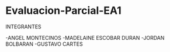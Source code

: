 # Evaluacion-Parcial-EA1
INTEGRANTES

-ANGEL MONTECINOS
-MADELAINE ESCOBAR DURAN
-JORDAN BOLBARAN
-GUSTAVO CARTES